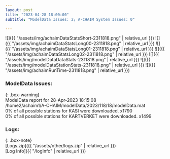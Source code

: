 ```yaml
---
layout: post
title: "2023-04-28 18:00:00"
subtitle: "ModelData Issues: 2; A-CHAIM System Issues: 0"

---
```


![]({{ "/assets/img/achaimDataStatsShort-2311818.png" | relative_url }})
![]({{ "/assets/img/achaimDataStatsLong00-2311818.png" | relative_url }})
![]({{ "/assets/img/achaimDataStatsLong01-2311818.png" | relative_url }})
![]({{ "/assets/img/achaimDataStatsLong02-2311818.png" | relative_url }})
![]({{ "/assets/img/modelDataDataStats-2311818.png" | relative_url }})
![]({{ "/assets/img/modelDataStationStats-2311818.png" | relative_url }})
![]({{ "/assets/img/achaimRunTime-2311818.png" | relative_url }})


### ModelData Issues:  
  
{: .box-warning}  
 ModelData report for 28-Apr-2023 18:15:08   
 /home2/achaim1/A-CHAIM/modelData/2023/118/18/modelData.mat   
 0% of all possible stations for KASI were downloaded. x1790   
 0% of all possible stations for KARTVERKET were downloaded. x1499   
  


### Logs:  
  
{: .box-note}  
[Logs.zip]({{ "/assets/other/logs.zip" | relative_url }})  
[Log Info]({{ "/logInfo" | relative_url }})  
